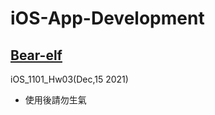 # iOS-App-Development

## [Bear-elf](https://medium.com/海大-ios-app-程式設計/在手機裡養小熊吧-7a069cd52c3d)
iOS_1101_Hw03(Dec,15 2021)
- 使用後請勿生氣
